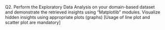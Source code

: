 Q2. Perform the Exploratory Data Analysis on your domain-based dataset and demonstrate
the retrieved insights using “Matplotlib” modules. Visualize hidden insights using appropriate
plots (graphs) [Usage of line plot and scatter plot are mandatory]

